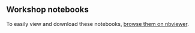 Workshop notebooks
------------------

To easily view and download these notebooks, [browse them on nbviewer](http://nbviewer.ipython.org/github/Unidata/unidata-users-workshop/tree/master/notebooks/).
